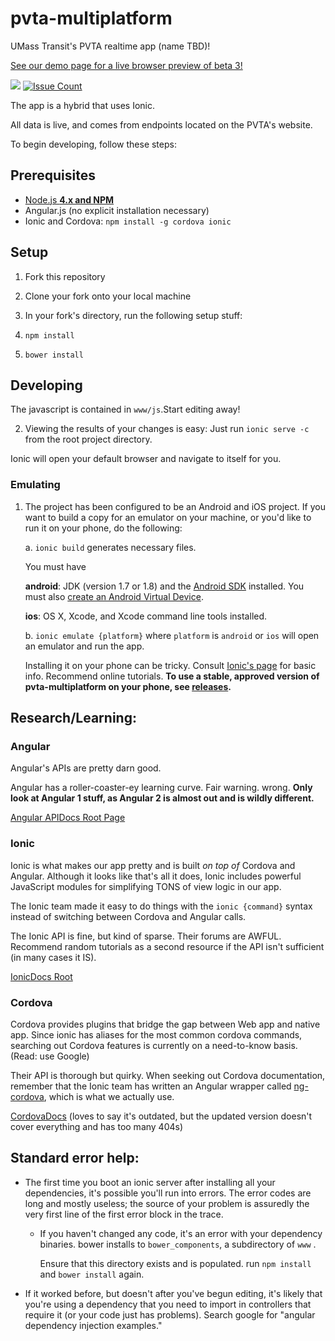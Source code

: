 # pvta-multiplatform 

UMass Transit's PVTA realtime app (name TBD)!

[See our demo page for a live browser preview of beta 3!](http://umts.github.io/pvta-multiplatform)

<a href="https://codeclimate.com/github/umts/pvta-multiplatform"><img src="https://codeclimate.com/github/umts/pvta-multiplatform/badges/gpa.svg" /></a>
[![Issue Count](https://codeclimate.com/github/umts/pvta-multiplatform/badges/issue_count.svg)](https://codeclimate.com/github/umts/pvta-multiplatform)

The app is a hybrid that uses Ionic.

All data is live, and comes from endpoints located on the PVTA's website.

To begin developing, follow these steps:

## Prerequisites
- [Node.js <b>4.x and NPM</b>](https://nodejs.org/en/)
- Angular.js (no explicit installation necessary)
- Ionic and Cordova: `npm install -g cordova ionic`

## Setup

1. Fork this repository

1. Clone your fork onto your local machine

1. In your fork's directory, run the following setup stuff:
  1. `npm install`
  2. `bower install`

## Developing

The javascript is contained in `www/js`.Start editing away!

2. Viewing the results of your changes is easy:
   Just run `ionic serve -c` from the root project directory.

  Ionic will open your default browser and navigate to itself for you.

### Emulating

1. The project has been configured to be an Android and iOS project.  If you want to build a
   copy for an emulator on your machine, or you'd like to run it on your phone, do the following:

   a. `ionic build` generates necessary files.
   
      You must have
      
      **android**: JDK (version 1.7 or 1.8) and the [Android SDK](http://developer.android.com/sdk/installing/index.html) installed.
      You must also [create an Android Virtual Device](http://developer.android.com/tools/devices/managing-avds.html).
      
      **ios**: OS X, Xcode, and Xcode command line tools installed.
   
   b. `ionic emulate {platform}` where `platform` is `android` or `ios` will open an emulator and run the app.
   
   Installing it on your phone can be tricky.  Consult [Ionic's page](http://ionicframework.com/docs/guide/testing.html) for basic info.  Recommend online tutorials.  **To use a stable, approved version of pvta-multiplatform on your phone, see [releases](https://github.com/umts/pvta-multiplatform/releases).**
   
## Research/Learning:

### Angular

Angular's APIs are pretty darn good.

Angular has a roller-coaster-ey learning curve. Fair warning.
wrong.  **Only look at Angular 1 stuff, as Angular 2 is almost out and is wildly different.**

[Angular APIDocs Root Page](https://docs.angularjs.org/api)

### Ionic

Ionic is what makes our app pretty and is built *on top of* Cordova and Angular.  Although it looks like that's all it does, Ionic includes powerful JavaScript modules for simplifying TONS of view logic in our app.

The Ionic team made it easy to do things with the `ionic {command}` syntax instead of switching between
Cordova and Angular calls.

The Ionic API is fine, but kind of sparse.  Their forums are AWFUL. 
Recommend random tutorials as a second resource if the API isn't sufficient (in many cases it IS).

[IonicDocs Root](http://ionicframework.com/docs/)

### Cordova

Cordova provides plugins that bridge the gap between Web app and native app. Since ionic has aliases for the most
common cordova commands, searching out Cordova features is currently on a need-to-know basis.  (Read: use Google)

Their API is thorough but quirky.  When seeking out Cordova documentation, remember that the Ionic team has written an Angular wrapper called [ng-cordova](http://ngcordova.com), which is what we actually use.

[CordovaDocs](https://cordova.apache.org/docs/en/5.0.0/) (loves to say it's outdated, but the updated version
doesn't cover everything and has too many 404s)

## Standard error help:

- The first time you boot an ionic server after installing all your dependencies, it's possible you'll run into errors.
The error codes are long and mostly useless; the source of your problem is assuredly the very first line of the first error block in the trace.
  - If you haven't changed any code, it's an error with your dependency binaries.
    bower installs to `bower_components`, a subdirectory of `www` . 

    Ensure that this directory exists and is populated.  run `npm install` and `bower install` again.
    
 - If it worked before, but doesn't after you've begun editing, it's likely that you're using a dependency that you need to import in controllers that require it (or your code just has problems). Search google for "angular dependency injection examples."
